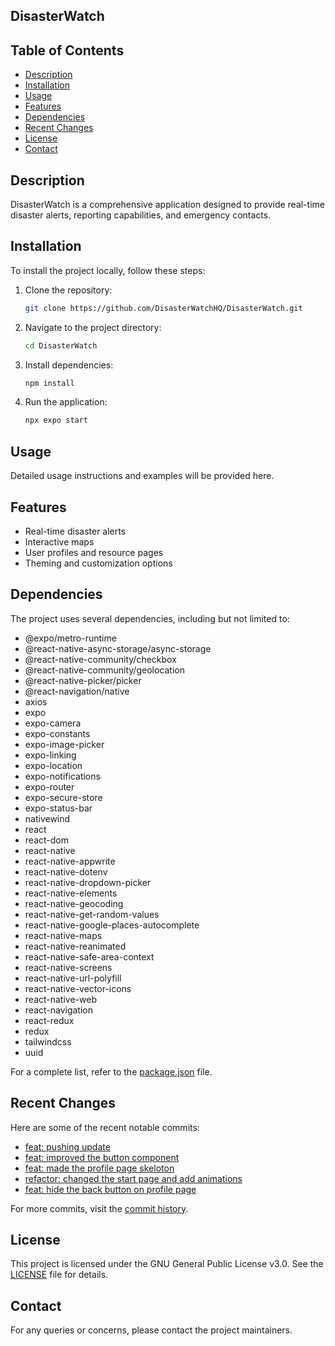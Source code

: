 ## DisasterWatch

## Table of Contents
- [Description](#description)
- [Installation](#installation)
- [Usage](#usage)
- [Features](#features)
- [Dependencies](#dependencies)
- [Recent Changes](#recent-changes)
- [License](#license)
- [Contact](#contact)

## Description
DisasterWatch is a comprehensive application designed to provide real-time disaster alerts, reporting capabilities, and emergency contacts.

## Installation
To install the project locally, follow these steps:

1. Clone the repository:
    ```bash
    git clone https://github.com/DisasterWatchHQ/DisasterWatch.git
    ```
2. Navigate to the project directory:
    ```bash
    cd DisasterWatch
    ```
3. Install dependencies:
    ```bash
    npm install
    ```
4. Run the application:
    ```bash
    npx expo start
    ```

## Usage
Detailed usage instructions and examples will be provided here.

## Features
- Real-time disaster alerts
- Interactive maps
- User profiles and resource pages
- Theming and customization options

## Dependencies
The project uses several dependencies, including but not limited to:
- @expo/metro-runtime
- @react-native-async-storage/async-storage
- @react-native-community/checkbox
- @react-native-community/geolocation
- @react-native-picker/picker
- @react-navigation/native
- axios
- expo
- expo-camera
- expo-constants
- expo-image-picker
- expo-linking
- expo-location
- expo-notifications
- expo-router
- expo-secure-store
- expo-status-bar
- nativewind
- react
- react-dom
- react-native
- react-native-appwrite
- react-native-dotenv
- react-native-dropdown-picker
- react-native-elements
- react-native-geocoding
- react-native-get-random-values
- react-native-google-places-autocomplete
- react-native-maps
- react-native-reanimated
- react-native-safe-area-context
- react-native-screens
- react-native-url-polyfill
- react-native-vector-icons
- react-native-web
- react-navigation
- react-redux
- redux
- tailwindcss
- uuid

For a complete list, refer to the [package.json](https://github.com/DisasterWatchHQ/DisasterWatch/blob/main/package.json) file.

## Recent Changes
Here are some of the recent notable commits:
- [feat: pushing update](https://github.com/DisasterWatchHQ/DisasterWatch/commit/3ab9ca93c023d4071452f37d2009a542a039c11f)
- [feat: improved the button component](https://github.com/DisasterWatchHQ/DisasterWatch/commit/06a1f02dd5b1122acc1e869124cceaa839df2e0b)
- [feat: made the profile page skeloton](https://github.com/DisasterWatchHQ/DisasterWatch/commit/ae73572182b55c1e5118e2d00a9e5b10c12516d1)
- [refactor: changed the start page and add animations](https://github.com/DisasterWatchHQ/DisasterWatch/commit/c416f9596fd786f169b2affd9dbd24f56cd213eb)
- [feat: hide the back button on profile page](https://github.com/DisasterWatchHQ/DisasterWatch/commit/f2a336e5c57065dae47e9d5c352721e487e40c3d)

For more commits, visit the [commit history](https://github.com/DisasterWatchHQ/DisasterWatch/commits/main).

## License
This project is licensed under the GNU General Public License v3.0. See the [LICENSE](https://github.com/DisasterWatchHQ/DisasterWatch/blob/main/LICENSE) file for details.

## Contact
For any queries or concerns, please contact the project maintainers.
